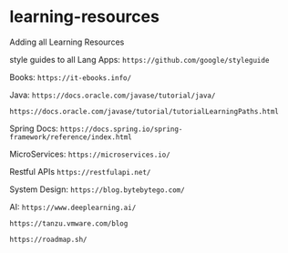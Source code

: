 # learning-resources
Adding all Learning Resources

style guides to all Lang Apps:
```https://github.com/google/styleguide```

Books:
```https://it-ebooks.info/```

Java:
```https://docs.oracle.com/javase/tutorial/java/```

```https://docs.oracle.com/javase/tutorial/tutorialLearningPaths.html```

Spring Docs:
```https://docs.spring.io/spring-framework/reference/index.html```

MicroServices:
```https://microservices.io/```

Restful APIs
```https://restfulapi.net/```

System Design:
```https://blog.bytebytego.com/```

AI:
```https://www.deeplearning.ai/```

```https://tanzu.vmware.com/blog```

```https://roadmap.sh/```
